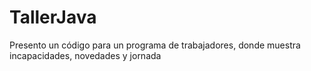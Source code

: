 # TallerJava
Presento un código para un programa de trabajadores, donde muestra incapacidades, novedades y  jornada
